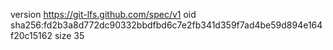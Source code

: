 version https://git-lfs.github.com/spec/v1
oid sha256:fd2b3a8d772dc90332bbdfbd6c7e2fb341d359f7ad4be59d894e164f20c15162
size 35
